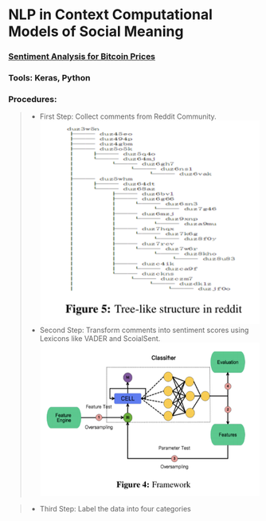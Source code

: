 # NLP in Context Computational Models of Social Meaning


### [Sentiment Analysis for Bitcoin Prices](https://drive.google.com/file/d/148yOFW1_obxXyP_dUzvuCLlQj6-7ehhI/view?usp=sharing)

### Tools: Keras, Python

### Procedures:
>* First Step: Collect comments from Reddit Community.
![](https://github.com/16GMCN/Bitcoin-Sentiment-Analysis/blob/master/pic/Treelike_Reddit.png)
>* Second Step: Transform comments into sentiment scores using Lexicons like VADER and ScoialSent.
![](https://github.com/16GMCN/Bitcoin-Sentiment-Analysis/blob/master/pic/architecture.png)

>*  Third Step: Label the data into four categories




